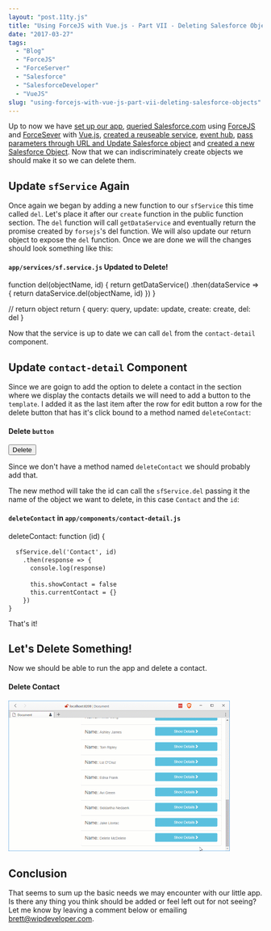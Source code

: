 ```yaml
---
layout: "post.11ty.js"
title: "Using ForceJS with Vue.js - Part VII - Deleting Salesforce Objects"
date: "2017-03-27"
tags: 
  - "Blog"
  - "ForceJS"
  - "ForceServer"
  - "Salesforce"
  - "SalesforceDeveloper"
  - "VueJS"
slug: "using-forcejs-with-vue-js-part-vii-deleting-salesforce-objects"
---
```


Up to now we have [set up our app](/2017/03/14/using-forcejs-with-vue-js/), [queried Salesforce.com](/2017/03/15/using-forcejs-with-vue-js-part-ii-first-call/) using [ForceJS](https://github.com/ccoenraets/forcejs) and [ForceSever](https://github.com/ccoenraets/force-server) with [Vue.js](https://vuejs.org/), [created a reuseable service](/2017/03/16/using-forcejs-with-vue-js-part-iii-create-a-service/), [event hub](/2017/03/20/using-forcejs-with-vue-js-part-iv-event-hub/), [pass parameters through URL and Update Salesforce object](/2017/03/22/using-forcejs-with-vue-js-part-iv-dynamic-urls-and-editing-objects/) and [created a new Salesforce Object](/2017/03/23/using-forcejs-with-vue-js-part-iv-creating-salesforce-objects/). Now that we can indiscriminately create objects we should make it so we can delete them.

## Update `sfService` Again

Once again we began by adding a new function to our `sfService` this time called `del`. Let's place it after our `create` function in the public function section. The `del` function will call `getDataService` and eventually return the promise created by `forsejs`'s del function. We will also update our return object to expose the `del` function. Once we are done we will the changes should look something like this:

#### `app/services/sf.service.js` Updated to Delete!

function del(objectName, id) {
  return getDataService()
    .then(dataService => {
      return dataService.del(objectName, id)
    })
}

// return object
return {
  query: query,
  update: update,
  create: create,
  del: del
}

Now that the service is up to date we can call `del` from the `contact-detail` component.

## Update `contact-detail` Component

Since we are goign to add the option to delete a contact in the section where we display the contacts details we will need to add a button to the `template`. I added it as the last item after the row for edit button a row for the delete button that has it's click bound to a method named `deleteContact`:

#### Delete `button`

<div class="col-xs-12">
  <button v-on:click="deleteContact(currentContact.Id)" class="btn btn-danger btn-block">Delete</button>
</div>

Since we don't have a method named `deleteContact` we should probably add that.

The new method will take the id can call the `sfService.del` passing it the name of the object we want to delete, in this case `Contact` and the `id`:

#### `deleteContact` in `app/components/contact-detail.js`

deleteContact: function (id) {

      sfService.del('Contact', id)
        .then(response => {
          console.log(response)

          this.showContact = false
          this.currentContact = {}
        })
    }

That's it!

## Let's Delete Something!

Now we should be able to run the app and delete a contact.

#### Delete Contact

![Delete Contact](images/forcejs-vue-061.gif)

## Conclusion

That seems to sum up the basic needs we may encounter with our little app. Is there any thing you think should be added or feel left out for not seeing? Let me know by leaving a comment below or emailing [brett@wipdeveloper.com](mailto:brett@wipdeveloper.com).

